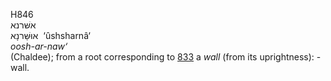 H846  
אשּׁרנא  
אוּשַּׁרנָא ‎ ‘ûshsharnâ‘  
*oosh-ar-naw‘*  
(Chaldee); from a root corresponding to [833](h0833) a *wall* (from its
uprightness): - wall.  
